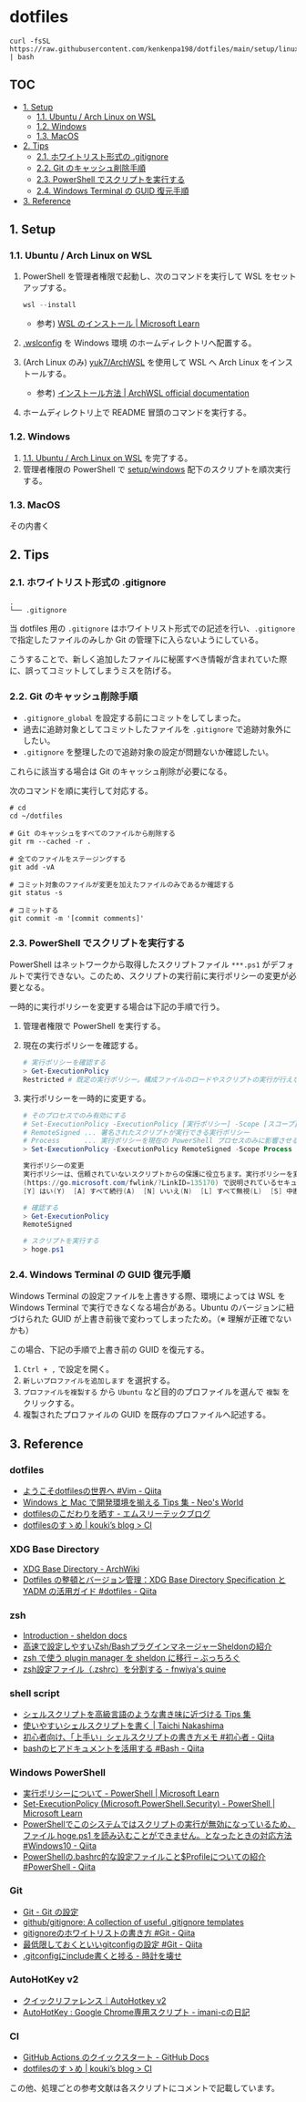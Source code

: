 <!-- omit in toc -->
# dotfiles

```shell
curl -fsSL https://raw.githubusercontent.com/kenkenpa198/dotfiles/main/setup/linux/setup.sh | bash
```

<!-- omit in toc -->
## TOC

- [1. Setup](#1-setup)
    - [1.1. Ubuntu / Arch Linux on WSL](#11-ubuntu--arch-linux-on-wsl)
    - [1.2. Windows](#12-windows)
    - [1.3. MacOS](#13-macos)
- [2. Tips](#2-tips)
    - [2.1. ホワイトリスト形式の .gitignore](#21-ホワイトリスト形式の-gitignore)
    - [2.2. Git のキャッシュ削除手順](#22-git-のキャッシュ削除手順)
    - [2.3. PowerShell でスクリプトを実行する](#23-powershell-でスクリプトを実行する)
    - [2.4. Windows Terminal の GUID 復元手順](#24-windows-terminal-の-guid-復元手順)
- [3. Reference](#3-reference)

## 1. Setup

### 1.1. Ubuntu / Arch Linux on WSL

1. PowerShell を管理者権限で起動し、次のコマンドを実行して WSL をセットアップする。

    ```powershell
    wsl --install
    ```

    - 参考) [WSL のインストール | Microsoft Learn](https://learn.microsoft.com/ja-jp/windows/wsl/install)

2. [.wslconfig](app/WSL/.wslconfig) を Windows 環境 のホームディレクトリへ配置する。

3. (Arch Linux のみ) [yuk7/ArchWSL](https://github.com/yuk7/ArchWSL) を使用して WSL へ Arch Linux をインストールする。

    - 参考) [インストール方法 | ArchWSL official documentation](https://wsldl-pg.github.io/ArchW-docs/locale/ja-JP/How-to-Setup/)

4. ホームディレクトリ上で README 冒頭のコマンドを実行する。

### 1.2. Windows

1. [1.1. Ubuntu / Arch Linux on WSL](#11-ubuntu--arch-linux-on-wsl) を完了する。
2. 管理者権限の PowerShell で [setup/windows](setup/windows) 配下のスクリプトを順次実行する。

### 1.3. MacOS

その内書く

## 2. Tips

### 2.1. ホワイトリスト形式の .gitignore

```shell
.
└── .gitignore
```

当 dotfiles 用の `.gitignore` はホワイトリスト形式での記述を行い、`.gitignore` で指定したファイルのみしか Git の管理下に入らないようにしている。

こうすることで、新しく追加したファイルに秘匿すべき情報が含まれていた際に、誤ってコミットしてしまうミスを防げる。

### 2.2. Git のキャッシュ削除手順

- `.gitignore_global` を設定する前にコミットをしてしまった。
- 過去に追跡対象としてコミットしたファイルを `.gitignore` で追跡対象外にしたい。
- `.gitignore` を整理したので追跡対象の設定が問題ないか確認したい。

これらに該当する場合は Git のキャッシュ削除が必要になる。

次のコマンドを順に実行して対応する。

```shell
# cd
cd ~/dotfiles

# Git のキャッシュをすべてのファイルから削除する
git rm --cached -r .

# 全てのファイルをステージングする
git add -vA

# コミット対象のファイルが変更を加えたファイルのみであるか確認する
git status -s

# コミットする
git commit -m '[commit comments]'
```

### 2.3. PowerShell でスクリプトを実行する

PowerShell はネットワークから取得したスクリプトファイル `***.ps1` がデフォルトで実行できない。このため、スクリプトの実行前に実行ポリシーの変更が必要となる。

一時的に実行ポリシーを変更する場合は下記の手順で行う。

1. 管理者権限で PowerShell を実行する。
2. 現在の実行ポリシーを確認する。

    ```powershell
    # 実行ポリシーを確認する
    > Get-ExecutionPolicy
    Restricted # 既定の実行ポリシー。構成ファイルのロードやスクリプトの実行が行えない
    ```

3. 実行ポリシーを一時的に変更する。

    ```powershell
    # そのプロセスでのみ有効にする
    # Set-ExecutionPolicy -ExecutionPolicy [実行ポリシー] -Scope [スコープ]
    # RemoteSigned ... 署名されたスクリプトが実行できる実行ポリシー
    # Process      ... 実行ポリシーを現在の PowerShell プロセスのみに影響させる
    > Set-ExecutionPolicy -ExecutionPolicy RemoteSigned -Scope Process

    実行ポリシーの変更
    実行ポリシーは、信頼されていないスクリプトからの保護に役立ちます。実行ポリシーを変更すると、about_Execution_Policies のヘルプ トピック
    (https://go.microsoft.com/fwlink/?LinkID=135170) で説明されているセキュリティ上の危険にさらされる可能性があります。実行ポリシーを変更しますか?
    [Y] はい(Y)  [A] すべて続行(A)  [N] いいえ(N)  [L] すべて無視(L)  [S] 中断(S)  [?] ヘルプ (既定値は "N"): y

    # 確認する
    > Get-ExecutionPolicy
    RemoteSigned

    # スクリプトを実行する
    > hoge.ps1
    ```

### 2.4. Windows Terminal の GUID 復元手順

Windows Terminal の設定ファイルを上書きする際、環境によっては WSL を Windows Terminal で実行できなくなる場合がある。Ubuntu のバージョンに紐づけられた GUID が上書き前後で変わってしまったため。（※ 理解が正確でないかも）

この場合、下記の手順で上書き前の GUID を復元する。

1. `Ctrl + ,` で設定を開く。
2. `新しいプロファイルを追加します` を選択する。
3. `プロファイルを複製する` から `Ubuntu` など目的のプロファイルを選んで `複製` をクリックする。
4. 複製されたプロファイルの GUID を既存のプロファイルへ記述する。

## 3. Reference

<!-- omit in toc -->
### dotfiles

- [ようこそdotfilesの世界へ \#Vim - Qiita](https://qiita.com/yutkat/items/c6c7584d9795799ee164)
- [Windows と Mac で開発環境を揃える Tips 集 - Neo's World](https://neos21.net/tech/programming/windows-mac-environment.html)
- [dotfilesのこだわりを晒す - エムスリーテックブログ](https://www.m3tech.blog/entry/dotfiles-bonsai)
- [dotfilesのすゝめ \| kouki’s blog > CI](https://blog.kmdkuk.com/2022/07/16/dotfilesのすゝめ.html)

<!-- omit in toc -->
### XDG Base Directory

- [XDG Base Directory - ArchWiki](https://wiki.archlinux.jp/index.php/XDG_Base_Directory)
- [Dotfiles の整頓とバージョン管理：XDG Base Directory Specification と YADM の活用ガイド \#dotfiles - Qiita](https://qiita.com/LuckyWindsck/items/ef8ae12a3450344d8902)

<!-- omit in toc -->
### zsh

- [Introduction - sheldon docs](https://sheldon.cli.rs/Introduction.html)
- [高速で設定しやすいZsh/BashプラグインマネージャーSheldonの紹介](https://zenn.dev/ganta/articles/e1e0746136ce67)
- [zsh で使う plugin manager を sheldon に移行 – ぶっちろぐ](https://bucci.bp7.org/archives/48515/)
- [zsh設定ファイル（.zshrc）を分割する - fnwiya's quine](https://fnwiya.hatenablog.com/entry/2015/11/03/191902)

<!-- omit in toc -->
### shell script

- [シェルスクリプトを高級言語のような書き味に近づける Tips 集](https://sousaku-memo.net/php-system/1817)
- [使いやすいシェルスクリプトを書く \| Taichi Nakashima](https://deeeet.com/writing/2014/05/18/shell-template/)
- [初心者向け、「上手い」シェルスクリプトの書き方メモ \#初心者 - Qiita](https://qiita.com/m-yamashita/items/889c116b92dc0bf4ea7d)
- [bashのヒアドキュメントを活用する \#Bash - Qiita](https://qiita.com/take4s5i/items/e207cee4fb04385a9952)

<!-- omit in toc -->
### Windows PowerShell

- [実行ポリシーについて - PowerShell \| Microsoft Learn](https://learn.microsoft.com/ja-jp/powershell/module/microsoft.powershell.core/about/about_execution_policies?view=powershell-7.3)
- [Set-ExecutionPolicy (Microsoft.PowerShell.Security) - PowerShell \| Microsoft Learn](https://learn.microsoft.com/ja-jp/powershell/module/microsoft.powershell.security/set-executionpolicy?view=powershell-7.3)
- [PowerShellでこのシステムではスクリプトの実行が無効になっているため、ファイル hoge.ps1 を読み込むことができません。となったときの対応方法 \#Windows10 - Qiita](https://qiita.com/ponsuke0531/items/4629626a3e84bcd9398f)
- [PowerShellの.bashrc的な設定ファイルこと$Profileについての紹介 \#PowerShell - Qiita](https://qiita.com/smicle/items/0ca4e6ae14ea92000d18)

<!-- omit in toc -->
### Git

- [Git - Git の設定](https://git-scm.com/book/ja/v2/Git-のカスタマイズ-Git-の設定)
- [github/gitignore: A collection of useful .gitignore templates](https://github.com/github/gitignore)
- [gitignoreのホワイトリストの書き方 \#Git - Qiita](https://qiita.com/sventouz/items/574bd67c7e43fff10546)
- [最低限しておくといいgitconfigの設定 \#Git - Qiita](https://qiita.com/hayamofu/items/d8103e789196bcd8b489)
- [.gitconfigにinclude書くと捗る - 時計を壊せ](https://techblog.karupas.org/entry/2012/07/19/190313)

<!-- omit in toc -->
### AutoHotKey v2

- [クイックリファレンス｜AutoHotkey v2](https://ahkscript.github.io/ja/docs/v2/)
- [AutoHotKey : Google Chrome専用スクリプト - imani-cの日記](https://imani-c.hatenablog.com/entry/2023/01/29/141328)

<!-- omit in toc -->
### CI

- [GitHub Actions のクイックスタート - GitHub Docs](https://docs.github.com/ja/actions/quickstart)
- [dotfilesのすゝめ \| kouki’s blog > CI](https://blog.kmdkuk.com/2022/07/16/dotfilesのすゝめ.html#ci)

この他、処理ごとの参考文献は各スクリプトにコメントで記載しています。
